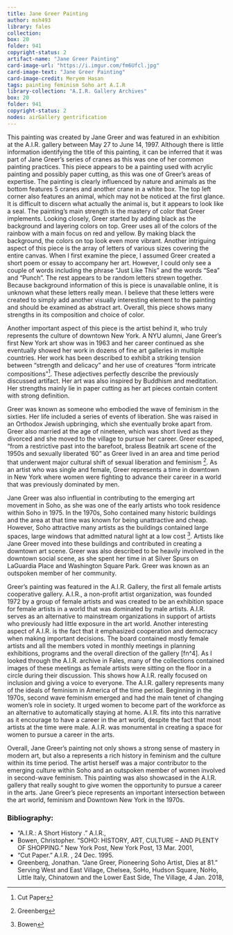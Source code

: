 ```yaml
---
title: Jane Greer Painting
author: msh493
library: fales
collection:
box: 20
folder: 941
copyright-status: 2
artifact-name: "Jane Greer Painting"
card-image-url: "https://i.imgur.com/fm6Ufcl.jpg"
card-image-text: "Jane Greer Painting"
card-image-credit: Meryem Hasan
tags: painting feminism Soho art A.I.R
library-collection: "A.I.R. Gallery Archives"
box: 20
folder: 941
copyright-status: 2
nodes: airGallery gentrification
---
```


This painting was created by Jane Greer and was featured in an exhibition at the A.I.R. gallery between May 27 to June 14, 1997. Although there is little information identifying the title of this painting, it can be inferred that it was part of Jane Greer’s series of cranes as this was one of her common painting practices. This piece appears to be a painting used with acrylic painting and possibly paper cutting, as this was one of Greer’s areas of expertise. The painting is clearly influenced by nature and animals as the bottom features 5 cranes and another crane in a white box. The top left corner also features an animal, which may not be noticed at the first glance. It is difficult to discern what actually the animal is, but it appears to look like a seal. The painting’s main strength is the mastery of color that Greer implements. Looking closely, Greer started by adding black as the background and layering colors on top. Greer uses all of the colors of the rainbow with a main focus on red and yellow. By making black the background, the colors on top look even more vibrant. Another intriguing aspect of this piece is the array of letters of various sizes covering the entire canvas. When I first examine the piece, I assumed Greer created a short poem or essay to accompany her art. However, I could only see a couple of words including the phrase “Just Like This” and the words “Sea” and “Punch”. The rest appears to be random letters strewn together. Because background information of this is piece is unavailable online, it is unknown what these letters really mean. I believe that these letters were created to simply add another visually interesting element to the painting and should be examined as abstract art. Overall, this piece shows many strengths in its composition and choice of color.

Another important aspect of this piece is the artist behind it, who truly represents the culture of downtown New York. A NYU alumni, Jane Greer’s first New York art show was in 1963 and her career continued as she eventually showed her work in dozens of fine art galleries in multiple countries. Her work has been described to exhibit a striking tension between “strength and delicacy” and her use of creatures “form intricate compositions”[^fn1]. These adjectives perfectly describe the previously discussed artifact. Her art was also inspired by Buddhism and meditation. Her strengths mainly lie in paper cutting as her art pieces contain content with strong definition.

Greer was known as someone who embodied the wave of feminism in the sixties. Her life included a series of events of liberation. She was raised in an Orthodox Jewish upbringing, which she eventually broke apart from. Greer also married at the age of nineteen, which was short lived as they divorced and she moved to the village to pursue her career. Greer escaped, “from a restrictive past into the barefoot, braless Beatnik art scene of the 1950s and sexually liberated ’60” as Greer lived in an area and time period that underwent major cultural shift of sexual liberation and feminism [^fn2].  As an artist who was single and female, Greer represents a time in downtown in New York where women were fighting to advance their career in a world that was previously dominated by men.

Jane Greer was also influential in contributing to the emerging art movement in Soho, as she was one of the early artists who took residence within Soho in 1975. In the 1970s, Soho contained many historic buildings and the area at that time was known for being unattractive and cheap. However, Soho attractive many artists as the buildings contained large spaces, large windows that admitted natural light at a low cost [^fn3]. Artists like Jane Greer moved into these buildings and contributed in creating a downtown art scene. Greer was also described to be heavily involved in the downtown social scene, as she spent her time in at Silver Spurs on LaGuardia Place and Washington Square Park. Greer was known as an outspoken member of her community.

Greer’s painting was featured in the A.I.R. Gallery, the first all female artists cooperative gallery. A.I.R., a non-profit artist organization, was founded 1972 by a group of female artists and was created to be an exhibition space for female artists in a world that was dominated by male artists. A.I.R. serves as an alternative to mainstream organizations in support of artists who previously had little exposure in the art world. Another interesting aspect of A.I.R. is the fact that it emphasized cooperation and democracy when making important decisions. The board contained mostly female artists and all the members voted in monthly meetings in planning exhibitions, programs and the overall direction of the gallery [fn^4]. As I looked through the A.I.R. archive in Fales, many of the collections contained images of these meetings as female artists were sitting on the floor in a circle during their discussion. This shows how A.I.R. really focused on inclusion and giving a voice to everyone. The A.I.R. gallery represents many of the ideals of feminism in America of the time period. Beginning in the 1970s, second wave feminism emerged and had the main tenet of changing women’s role in society. It urged women to become part of the workforce as an alternative to automatically staying at home. A.I.R. fits into this narrative as it encourage to have a career in the art world, despite the fact that most artists at the time were male. A.I.R. was monumental in creating a space for women to pursue a career in the arts.  

Overall, Jane Greer’s painting not only shows a strong sense of mastery in modern art, but also a represents a rich history in feminism and the culture within its time period. The artist herself was a major contributor to the emerging culture within Soho and an outspoken member of women involved in second-wave feminism. This painting was also showcased in the A.I.R. gallery that really sought to give women the opportunity to pursue a career in the arts. Jane Greer’s piece represents an important intersection between the art world, feminism and Downtown New York in the 1970s.


### Bibliography:
* “A.I.R.: A Short History .” A.I.R.,
* Bowen, Christopher. “SOHO: HISTORY, ART, CULTURE – AND PLENTY OF SHOPPING.” New York Post, New York Post, 13 Mar. 2001,
* “Cut Paper.” A.I.R. , 24 Dec. 1995.
* Greenberg, Jonathan. “Jane Greer, Pioneering Soho Artist, Dies at 81.” Serving West and East Village, Chelsea, SoHo, Hudson Square, NoHo, Little Italy, Chinatown and the Lower East Side, The Village, 4 Jan. 2018,

[^fn1]:Cut Paper
[^fn2]:Greenberg
[^fn3]:Bowen
[^fn4]:A.I.R
